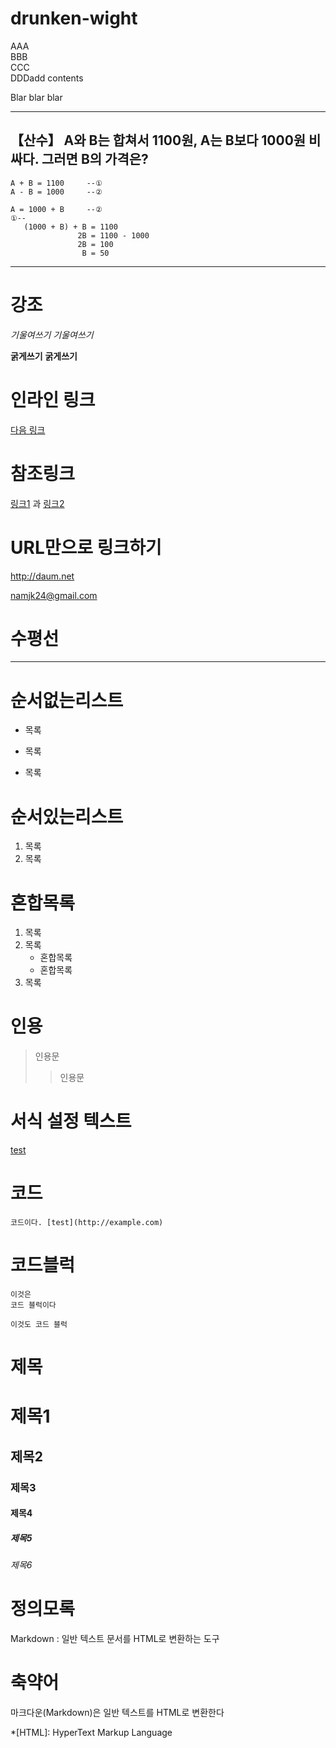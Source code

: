 drunken-wight
=============
AAA  
BBB  
CCC  
DDDadd contents  

Blar blar blar

---
## 【산수】 A와 B는 합쳐서 1100원, A는 B보다 1000원 비싸다. 그러면 B의 가격은?

```
A + B = 1100     --①
A - B = 1000     --②

A = 1000 + B     --②
①--
   (1000 + B) + B = 1100
               2B = 1100 - 1000
               2B = 100
                B = 50
```

---

강조
=
*기울여쓰기* _기울여쓰기_

**굵게쓰기** __굵게쓰기__

인라인 링크
=
[다음 링크](http://daum.net "다음")

참조링크
=
[링크1][1] 과 [링크2][2]

[1]: http://naver.com/ "네이버"
[2]: http://daum.net "다음"

URL만으로 링크하기
=
<http://daum.net>

<namjk24@gmail.com>

수평선
=

---

순서없는리스트
=
* 목록
+ 목록
- 목록

순서있는리스트
=
1. 목록
1. 목록

혼합목록
=
1. 목록
2. 목록
	* 혼합목록
	* 혼합목록
3. 목록

인용
=
> 인용문
> > 인용문

서식 설정 텍스트
=
   [test](http://example.com)
  
코드
=
`코드이다. [test](http://example.com)`

코드블럭
=

~~~
이것은 
코드 블럭이다
~~~

```
이것도 코드 블럭
```

제목
=
# 제목1
## 제목2
### 제목3
#### 제목4
##### 제목5
###### 제목6


정의모록
=
Markdown
: 일반 텍스트 문서를 
HTML로 변환하는 도구

축약어
=
마크다운(Markdown)은 일반 텍스트를 HTML로 변환한다

*[HTML]: HyperText Markup Language





